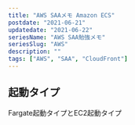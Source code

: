 ```yaml
---
title: "AWS SAAメモ Amazon ECS"
postdate: "2021-06-21"
updatedate: "2021-06-22"
seriesName: "AWS SAA勉強メモ"
seriesSlug: "AWS"
description: ""
tags: ["AWS", "SAA", "CloudFront"]
---
```


## 起動タイプ

Fargate起動タイプとEC2起動タイプ




